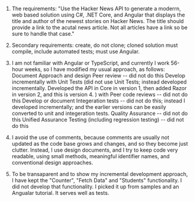 1. The requirements:
	"Use the Hacker News API to generate a moderrn, web based solution using C#, .NET Core, and Angular
	that displays the title and author of the newest stories on Hacker News. The title should provide a link to the acutal news article.
	Not all articles have a link so be sure to handle that case."

2. Secondary requirements: create, do not clone; cloned solution must compile, include automated tests; must use Angular.

3. I am not familiar with Angular or TypeScript, and currently I work 56-hour weeks, so I have modified my usual approach, as follows:
		Document Approach and design
		Peer review -- did not do this
		Develop incrementally
			with Unit Tests (did not use Unit Tests; instead developed incrementally. Developed the API in Core in version 1, then added Razor in version 2, and this is version 4. )
			with Peer code reviews -- did not do this
		Develop or document Integeration tests -- did not do this; instead I developed incrementally; and the earlier versions can be easily converted to unit and integeration tests.
		Quality Assurance -- did not do this
		Unified Assurance Testing (including regression testing) -- did not do this

4. I avoid the use of comments, because comments are usually not updated as the code base grows and changes, and so they become just clutter. Instead, I use design documents, and I try to keep code very readable,
	using small methods, meaningful identifier names, and conventional design approaches.

5. To be transaparent and to show my incremental development approach, I have kept the "Counter", "Fetch Data" and "Students" functionality.
	I did not develop that functionality. I picked it up from samples and an Angualar tutorial.
	It serves well as tests.